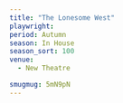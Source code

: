 ```yaml
---
title: "The Lonesome West"
playwright:
period: Autumn
season: In House
season_sort: 100
venue:
  - New Theatre

smugmug: 5mN9pN
---
```

